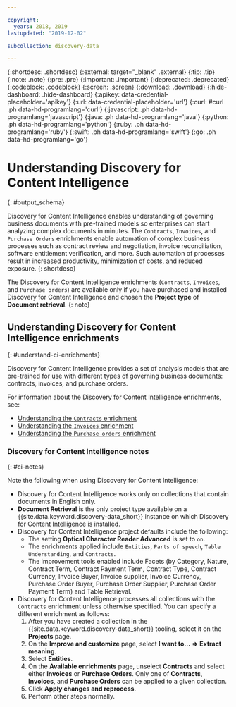 ```yaml
---

copyright:
  years: 2018, 2019
lastupdated: "2019-12-02"

subcollection: discovery-data

---
```


{:shortdesc: .shortdesc}
{:external: target="_blank" .external}
{:tip: .tip}
{:note: .note}
{:pre: .pre}
{:important: .important}
{:deprecated: .deprecated}
{:codeblock: .codeblock}
{:screen: .screen}
{:download: .download}
{:hide-dashboard: .hide-dashboard}
{:apikey: data-credential-placeholder='apikey'} 
{:url: data-credential-placeholder='url'}
{:curl: #curl .ph data-hd-programlang='curl'}
{:javascript: .ph data-hd-programlang='javascript'}
{:java: .ph data-hd-programlang='java'}
{:python: .ph data-hd-programlang='python'}
{:ruby: .ph data-hd-programlang='ruby'}
{:swift: .ph data-hd-programlang='swift'}
{:go: .ph data-hd-programlang='go'}

# Understanding Discovery for Content Intelligence
{: #output_schema}

Discovery for Content Intelligence enables understanding of governing business documents with pre-trained models so enterprises can start analyzing complex documents in minutes. The `Contracts`, `Invoices`, and `Purchase Orders` enrichments enable automation of complex business processes such as contract review and negotiation, invoice reconciliation, software entitlement verification, and more. Such automation of processes result in increased productivity, minimization of costs, and reduced exposure.
{: shortdesc}

The Discovery for Content Intelligence enrichments (`Contracts`, `Invoices`, and `Purchase orders`) are available only if you have purchased and installed Discovery for Content Intelligence and chosen the **Project type** of **Document retrieval**.
{: note}

## Understanding Discovery for Content Intelligence enrichments
{: #understand-ci-enrichments}

Discovery for Content Intelligence provides a set of analysis models that are pre-trained for use with different types of governing business documents: contracts, invoices, and purchase orders.

For information about the Discovery for Content Intelligence enrichments, see:
  - [Understanding the `Contracts` enrichment](/docs/discovery-data?topic=discovery-data-contracts-schema)
  - [Understanding the `Invoices` enrichment](/docs/discovery-data?topic=discovery-data-invoices)
  - [Understanding the `Purchase orders` enrichment](/docs/discovery-data?topic=discovery-data-purchase_orders)

### Discovery for Content Intelligence notes
{: #ci-notes}

Note the following when using Discovery for Content Intelligence:

  - Discovery for Content Intelligence works only on collections that contain documents in English only.
  - **Document Retrieval** is the only project type available on a {{site.data.keyword.discovery-data_short}} instance on which Discovery for Content Intelligence is installed.
  - Discovery for Content Intelligence project defaults include the following:
    - The setting **Optical Character Reader Advanced** is set to `on`.
    - The enrichments applied include `Entities`, `Parts of speech`, `Table Understanding`, and `Contracts`.
    - The improvement tools enabled include Facets (by Category, Nature, Contract Term, Contract Payment Term, Contract Type, Contract Currency, Invoice Buyer, Invoice supplier, Invoice Currency, Purchase Order Buyer, Purchase Order Supplier, Purchase Order Payment Term) and Table Retrieval.
  - Discovery for Content Intelligence processes all collections with the `Contracts` enrichment unless otherwise specified. You can specify a different enrichment as follows:
    1. After you have created a collection in the {{site.data.keyword.discovery-data_short}} tooling, select it on the **Projects** page.
    1. On the **Improve and customize** page, select **I want to...** **=>** **Extract meaning**.
    1. Select **Entities**.
    1. On the **Available enrichments** page, unselect **Contracts** and select either **Invoices** or **Purchase Orders**. Only one of **Contracts**, **Invoices**, and **Purchase Orders** can be applied to a given collection.
    1. Click **Apply changes and reprocess**.
    1. Perform other steps normally.


